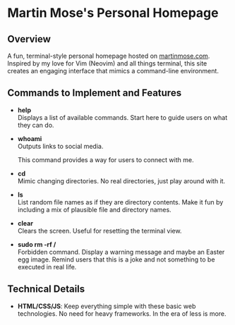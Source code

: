 # Martin Mose's Personal Homepage

## Overview

A fun, terminal-style personal homepage hosted on [martinmose.com](http://martinmose.com). Inspired by my love for Vim (Neovim) and all things terminal, this site creates an engaging interface that mimics a command-line environment.

## Commands to Implement and Features

- **help**  
  Displays a list of available commands. Start here to guide users on what they can do.

- **whoami**  
  Outputs links to social media.

  This command provides a way for users to connect with me.

- **cd**  
  Mimic changing directories. No real directories, just play around with it.

- **ls**  
  List random file names as if they are directory contents. Make it fun by including a mix of plausible file and directory names.

- **clear**  
  Clears the screen. Useful for resetting the terminal view.

- **sudo rm -rf /**  
  Forbidden command. Display a warning message and maybe an Easter egg image. Remind users that this is a joke and not something to be executed in real life.

## Technical Details

- **HTML/CSS/JS**: Keep everything simple with these basic web technologies. No need for heavy frameworks. In the era of less is more.
